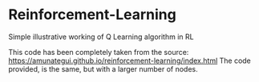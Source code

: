 # Reinforcement-Learning
Simple illustrative working of Q Learning algorithm in RL

This code has been completely taken from the source:
 https://amunategui.github.io/reinforcement-learning/index.html
The code provided, is the same, but with a larger number of nodes.
